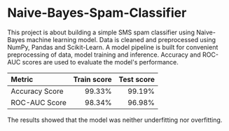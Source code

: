 # Naive-Bayes-Spam-Classifier


This project is about building a simple SMS spam classifier using Naive-Bayes machine learning model. Data is cleaned and preprocessed using NumPy, Pandas and Scikit-Learn. A model pipeline is built for convenient preprocessing of data, model training and inference. Accuracy and ROC-AUC scores are used to evaluate the model's performance. 

|Metric|Train score|Test score|
|:-|-:|-:|
|Accuracy Score|99.33%|99.19%|
|ROC-AUC Score|98.34%|96.98%|

The results showed that the model was neither underfitting nor overfitting.